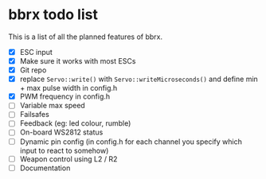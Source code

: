 # bbrx todo list
This is a list of all the planned features of bbrx.

- [x] ESC input
- [x] Make sure it works with most ESCs
- [x] Git repo
- [x] replace `Servo::write()` with `Servo::writeMicroseconds()` and define min + max pulse width in config.h
- [x] PWM frequency in config.h
- [ ] Variable max speed
- [ ] Failsafes
- [ ] Feedback (eg: led colour, rumble)
- [ ] On-board WS2812 status
- [ ] Dynamic pin config (in config.h for each channel you specify which input to react to somehow)
- [ ] Weapon control using L2 / R2
- [ ] Documentation